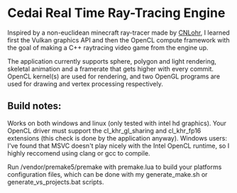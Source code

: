# Cedai Real Time Ray-Tracing Engine

Inspired by a non-euclidean minecraft ray-tracer made by [CNLohr](https://www.youtube.com/watch?v=0pmSPlYHxoY), I learned first the Vulkan graphics API and then the OpenCL compute framework with the goal of making a C++ raytracing video game from the engine up.

The application currently supports sphere, polygon and light rendering, skeletal animation and a framerate that gets higher with every commit. OpenCL kernel(s) are used for rendering, and two OpenGL programs are used for drawing and vertex processing respectively.

## Build notes:

Works on both windows and linux (only tested with intel hd graphics). Your OpenCL driver must support the cl_khr_gl_sharing and cl_khr_fp16 extensions (this check is done by the application anyway). Windows users: I've found that MSVC doesn't play nicely with the Intel OpenCL runtime, so I highly reccomend using clang or gcc to compile.

Run /vendor/premake5/premake with premake.lua to build your platforms configuration files, which can be done with my generate_make.sh or generate_vs_projects.bat scripts.

